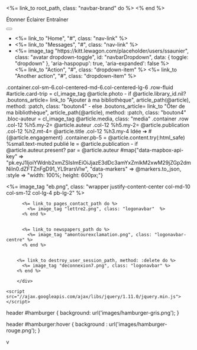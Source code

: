 <div class="navbar navbar-expand-sm navbar-light navbar-lewagon">
  <%= link_to root_path, class: "navbar-brand" do %>
<!--     <%= image_tag "changerlavie.png" %> -->
  <% end %>
    <div class="slogan">
    <p>&Eacutetonner  &Eacuteclairer  Entraîner</p>
<!--       <div class="sloganbis">
        <p>Concept ?</p>
      </div> -->
    </div>

  <button class="navbar-toggler" type="button" data-toggle="collapse" data-target="#navbarSupportedContent" aria-controls="navbarSupportedContent" aria-expanded="false" aria-label="Toggle navigation">
    <span class="navbar-toggler-icon"></span>
  </button>


  <div class="collapse navbar-collapse" id="navbarSupportedContent">
    <ul class="navbar-nav mr-auto">
      <li class="nav-item active">
        <%= link_to "Home", "#", class: "nav-link" %>
      </li>
      <li class="nav-item">
        <%= link_to "Messages", "#", class: "nav-link" %>
      </li>
      <li class="nav-item dropdown">
        <%= image_tag "https://kitt.lewagon.com/placeholder/users/ssaunier", class: "avatar dropdown-toggle", id: "navbarDropdown", data: { toggle: "dropdown" }, 'aria-haspopup': true, 'aria-expanded': false %>
        <div class="dropdown-menu dropdown-menu-right" aria-labelledby="navbarDropdown">
          <%= link_to "Action", "#", class: "dropdown-item" %>
          <%= link_to "Another action", "#", class: "dropdown-item" %>
        </div>
      </li>
    </ul>
  </div>
</div>




.container.col-sm-6.col-centered-md-6.col-centered-lg-6
  .row-fluid
    #article.card-trip
      = cl_image_tag @article.photo
      - if @article.library_id.nil?
        .boutons_article= link_to "Ajouter à ma bibliothèque", article_path(@article), method: :patch, class: "bouton4"
      - else
        .boutons_article= link_to "Ôter de ma bibliothèque", article_path(@article), method: :patch, class: "bouton4"
      .bloc-auteur
        = cl_image_tag @article.media, class: "media"
      .container
        .row
          .col-12
            %h5.my-2= @article.auteur
          .col-12
            %h5.my-2= @article.publication
          .col-12
            %h2.mt-4= @article.title
          .col-12
            %h3.my-4 Idée ➔ #{@article.engagement}
      .container.pb-5
        = @article.content.try(:html_safe)
        %small.text-muted
          publié le
          = @article.publication
          - if @article.auteur.present?
            par
            = @article.auteur
    #map{"data-mapbox-api-key" => "pk.eyJ1IjoiYWdnb2xmZSIsImEiOiJjazE3dDc3amYxZmlkM2xwM29jZGp2dmNiIn0.dZFTZnFgD91_YL9rarsVlw", "data-markers" => @markers.to_json, :style => "width: 100%; height: 600px;"}



  <div class="row justify-content-center">
    <%= image_tag "eb.png", class: "wrapper justify-content-center col-md-10 col-sm-12 col-lg-4 pb-lg-2" %>
  </div>




<div class="paddingnavbar">
  <div class="container-fluid fixed-top col-md-centered-6 col-sm-7 col-lg-centered-6">
        <div class="navbar navbar-lewagon">

          <%= link_to pages_contact_path do %>
            <%= image_tag "lettre2.png", class: "logonavbar"  %>
          <% end %>


          <%= link_to newspapers_path do %>
            <%= image_tag "amontourexclamation.png", class: "logonavbar-centre" %>
          <% end %>


        <%= link_to destroy_user_session_path, method: :delete do %>
          <%= image_tag "deconnexion7.png", class: "logonavbar" %>
        <% end %>

        </div>

  </div>
</div>





    <script src="//ajax.googleapis.com/ajax/libs/jquery/1.11.0/jquery.min.js"></script>
<script src="//netdna.bootstrapcdn.com/bootstrap/3.1.1/js/bootstrap.min.js"></script>
<link rel="stylesheet" type="text/css" href="//netdna.bootstrapcdn.com/bootstrap/3.1.1/css/bootstrap.min.css">


header #hamburger
{
    background: url('images/hamburger-gris.png');
}

header #hamburger:hover
{
    background : url('images/hamburger-rouge.png');
}

v
